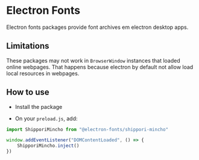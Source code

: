 # Electron Fonts

Electron fonts packages provide font archives em electron desktop apps.

## Limitations

These packages may not work in `BrowserWindow` instances that loaded online webpages. That happens because electron by default not allow load local resources in webpages.

## How to use

* Install the package

* On your `preload.js`, add:

```ts
import ShipporiMincho from "@electron-fonts/shippori-mincho"

window.addEventListener("DOMContentLoaded", () => {
    ShipporiMincho.inject()
})
```